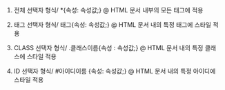 1. 전체 선택자
형식/ *{속성: 속성값;}
@ HTML 문서 내부의 모든 태그에 적용


2. 태그 선택자
형식/ 태그{속성: 속성값;}
@ HTML 문서 내의 특정 태그에 스타일 적용


3. CLASS 선택자
형식/ .클래스이름{속성 : 속성값;}
@ HTML 문서 내의 특정 클래스에 스타일 적용


4. ID 선택자
형식/ #아이디이름 {속성: 속성값;}
@ HTML 문서 내의 특정 아이디에 스타일 적용
